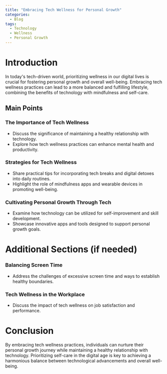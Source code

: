 ```yaml
---
title: "Embracing Tech Wellness for Personal Growth"
categories:
  - Blog
tags:
  - Technology
  - Wellness
  - Personal Growth
---
```


# Introduction
In today's tech-driven world, prioritizing wellness in our digital lives is crucial for fostering personal growth and overall well-being. Embracing tech wellness practices can lead to a more balanced and fulfilling lifestyle, combining the benefits of technology with mindfulness and self-care.

## Main Points
### The Importance of Tech Wellness
- Discuss the significance of maintaining a healthy relationship with technology.
- Explore how tech wellness practices can enhance mental health and productivity.

### Strategies for Tech Wellness
- Share practical tips for incorporating tech breaks and digital detoxes into daily routines.
- Highlight the role of mindfulness apps and wearable devices in promoting well-being.

### Cultivating Personal Growth Through Tech
- Examine how technology can be utilized for self-improvement and skill development.
- Showcase innovative apps and tools designed to support personal growth goals.

# Additional Sections (if needed)
### Balancing Screen Time
- Address the challenges of excessive screen time and ways to establish healthy boundaries.

### Tech Wellness in the Workplace
- Discuss the impact of tech wellness on job satisfaction and performance.

# Conclusion
By embracing tech wellness practices, individuals can nurture their personal growth journey while maintaining a healthy relationship with technology. Prioritizing self-care in the digital age is key to achieving a harmonious balance between technological advancements and overall well-being.